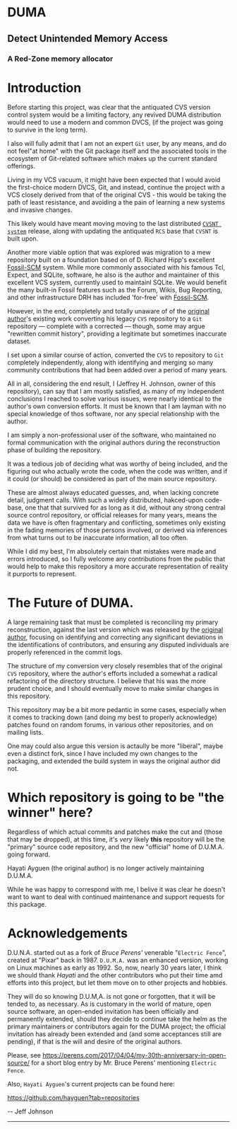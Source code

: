 # DUMA
## Detect Unintended Memory Access
### A Red-Zone memory allocator

# Introduction

Before starting this project, was clear that the antiquated CVS version
control system would be a limiting factory, any revived DUMA distribution
would need to use a modern and common DVCS, (if the project was going to
survive in the long term).

I also will fully admit that I am not an expert `Git` user, by any means,
and do not feel"at home" with the Git package itself and the associated
tools in the ecosystem of Git-related software which makes up the current
standard offerings.

Living in my VCS vacuum, it might have been expected that I would avoid the
first-choice modern DVCS, Git, and instead, continue the project with a VCS
closely derived from that of the original CVS - this would be taking the path
of least resistance, and avoiding a the pain of learning a new systems and
invasive changes. 

This likely would have meant moving moving to the last distributed [`CVSNT system`](http://www.evscm.org/modules/Downloads/) release,
along with updating the antiquated `RCS` base that `CVSNT` is built upon.

Another more viable option that was explored was migration to a mew repository
built on a foundation based on of D. Richard Hipp's excellent [Fossil-SCM](https://fossil-scm.org/fossil/doc/trunk/www/fossil-v-git.wiki)
system. While more commonly associated with his famous Tcl, Expect, and SQLite,
software, he also is the author and maintainer of this excellent VCS system,
currently used to maintainl SQLite. We would benefit the many built-in Fossil
features such as the Forum, Wikis, Bug Reporting, and other infrastructure
DRH has included 'for-free' with [Fossil-SCM](https://fossil-scm.org/fossil/doc/trunk/www/fossil-v-git.wiki).

However, in the end, completely and totally unaware of of the
[original author](https://github.com/hayguen/duma)'s existing work converting
his legacy `CVS` repository to a `Git` repository — complete with a corrected —
though, some may argue "rewritten commit history", providing a legitimate but
sometimes inaccurate dataset.

I set upon a similar course of action, converted the `CVS` to repository to
`Git` completely independently, along with identifying and merging so many
community contributions that had been added over a period of many years.

All in all, considering the end result, I (Jeffrey H. Johnson, owner of this
repository), can say that I am mostly satisfied, as many of my independent
conclusions I reached to solve various issues, were nearly identical to the
author's own conversion efforts.  It must be known that I am layman with no
special knowledge of thos software, nor any special relationship with the
author.

I am simply a non-professional user of the software, who maintained
no formal communication with the original authors during the reconstruction
phase of building the repository.

It was a tedious job of deciding what was worthy of being included, and the
figuring out who actually wrote the code, when the code was written, and if 
it could (or should) be considered as part of the main source repository. 

These are almost always educated guesses, and, when lacking concrete detail,
judgment calls. With such a widely distributed, hakced-upon code-base, one
that that survived for as long as it did, without any strong central source
control repository, or official releases for many years, means the data we
have is often fragmentary and conflicting, sometimes only existing in the
fading memories of those persons involved, or derived via inferences from 
what turns out to be inaccurate information, all too often.

While I did my best, I'm absolutely certain that mistakes were made and 
errors introduced, so I fully welcome any contributions from the public
that would help to make this repository a more accurate representation of
reality it purports to represent.

# The Future of DUMA.

A large remaining task that must be completed is reconciling my primary
reconstruction, against the last version which was released by the
[original author](https://github.com/hayguen/duma), focusing on identifying
and correcting any significant deviations in the identifications of
contributors, and ensuring any disputed individuals are properly referenced
in the commit logs.

The structure of my conversion very closely resembles that of the original
`CVS` repository, where the author's efforts included a somewhat a radical
refactoring of the directory structure. I believe that his was the more 
prudent choice, and I should eventually move to make similar changes in this
repository.

This repository may be a bit more pedantic in some cases, especially when it
comes to tracking down (and doing my best to properly acknowledge) patches
found on random forums, in various other repositories, and on mailing lists.

One may could also argue this version is actaully be more "liberal", maybe
even a distinct fork, since I have included my own changes to the packaging,
and extended the build system in ways the original author did not.

# Which repository is going to be "the winner" here? 

Regardless of which actual commits and patches make the cut and (those that
may be dropped), at this time, it's *very* likely **this** repository will be
the "primary" source code repository, and the new "official" home of D.U.M.A. 
going forward.

Hayati Ayguen (the original author) is no longer actively maintaining D.U.M.A.

While he was happy to correspond with me, I belive it was clear he doesn't 
want to want to deal with continued maintenance and support requests for
this package.

# Acknowledgements

D.U.N.A. started out as a fork of *Bruce Perens'* venerable "`Electric Fence`",
created at "Pixar" back in 1987. `D.U.M.A.` was an enhanced version, 
working on Linux machines as early as 1992. So, now, nearly 30 years later,
I think we should thank *Hayati* and the other contributors who put their
time amd efforts into this project, but let them move on to other projects
and hobbies.

They will do so knowing D.U.M,A. is not gone or forgotten, that it will be
tended to, as necessary. As is customary in the world of mature, open source
software, an open-ended invitation has been officially and permanently
extended, should they decide to continue take the helm as the primary 
maintainers or contributors again for the DUMA project; the official invitation
has already been extended and (and some acceptances still are pending), if 
that is the will and desire of the original authors.

Please, see https://perens.com/2017/04/04/my-30th-anniversary-in-open-source/
for a short blog entry by Mr. Bruce Perens' mentioning `Electric Fence`. 

Also, `Hayati Ayguen`'s current projects can be found here:

https://github.com/hayguen?tab=repositories


 -- Jeff Johnson


--------------------
